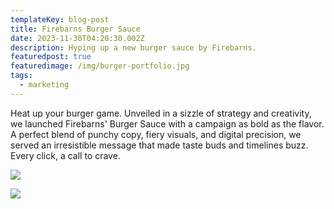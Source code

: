 ```yaml
---
templateKey: blog-post
title: Firebarns Burger Sauce
date: 2023-11-30T04:20:30.002Z
description: Hyping up a new burger sauce by Firebarns.
featuredpost: true
featuredimage: /img/burger-portfolio.jpg
tags:
  - marketing
---
```

Heat up your burger game. Unveiled in a sizzle of strategy and creativity, we launched Firebarns' Burger Sauce with a campaign as bold as the flavor. A perfect blend of punchy copy, fiery visuals, and digital precision, we served an irresistible message that made taste buds and timelines buzz. Every click, a call to crave.

![](/img/burger2-2-.jpg)

![](/img/burger-image-3-.jpg)